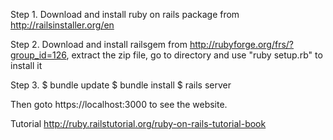 Step 1. Download and install ruby on rails package from http://railsinstaller.org/en

Step 2. Download and install railsgem from http://rubyforge.org/frs/?group_id=126, extract the zip file, go to directory and use "ruby setup.rb" to install it

Step 3. 
$ bundle update
$ bundle install
$ rails server

Then goto https://localhost:3000 to see the website.

Tutorial http://ruby.railstutorial.org/ruby-on-rails-tutorial-book
